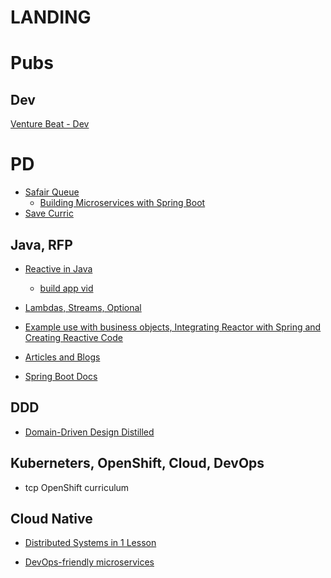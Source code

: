 # LANDING

# Pubs

## Dev

[Venture Beat - Dev](https://venturebeat.com/category/dev/)


# PD

- [Safair Queue](https://learning.oreilly.com/playlists/eac8546b-8a2d-48fd-8c99-92134ebae0e8)
  - [Building Microservices with Spring Boot]()
- [Save Curric](https://gitlab.com/wyntuition/todo/blob/master/kb/save-curric.md)

## Java, RFP

- [Reactive in Java](https://github.com/excellalabs/reactive-in-java/blob/master/README.md)
    - [build app vid](https://learning.oreilly.com/videos/spring-5-0-project/9781787284210/9781787284210-video5_1)

- [Lambdas, Streams, Optional](https://learning.oreilly.com/videos/reactive-spring/9781492025733/9781492025733-video317119)

- [Example use with business objects, Integrating Reactor with Spring and Creating Reactive Code](https://learning.oreilly.com/videos/spring-5-0-project/9781787284210/9781787284210-video5_1)

- [Articles and Blogs](https://getpocket.com/a/queue/list/curric%20-%20java/)

- [Spring Boot Docs](https://docs.spring.io/spring-boot/docs/current/reference/htmlsingle/#using-boot-structuring-your-code)

## DDD 

- [Domain-Driven Design Distilled](https://learning.oreilly.com/videos/domain-driven-design-distilled/9780134593449?autoplay=false)

## Kuberneters, OpenShift, Cloud, DevOps

- tcp OpenShift curriculum

## Cloud Native

- [Distributed Systems in 1 Lesson](https://learning.oreilly.com/videos/distributed-systems-in/9781491924914?autoplay=false)

- [DevOps-friendly microservices](https://learning.oreilly.com/videos/developing-ops-friendly-microservices/9781771375504?autoplay=false)


